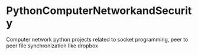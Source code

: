 # PythonComputerNetworkandSecurity
Computer network python projects related to socket programming, peer to peer file synchronization like dropbox
